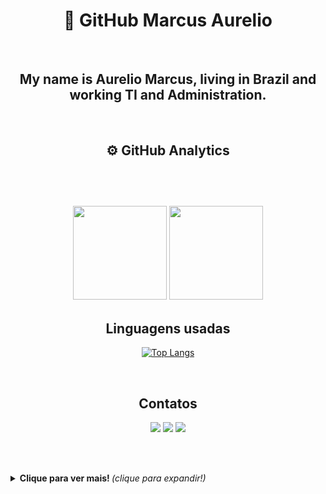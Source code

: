 <div align="center">

<h1  text-shadow="2px" font-family="Arial">🔗 GitHub Marcus Aurelio</h1>

</div>
</br>

<div align="center" background-color="gray">
<h2>My name is Aurelio Marcus, living in Brazil and working TI and Administration.</h2>
</div>
    
</br>

<div align="center">

<h2>⚙ <b>GitHub Analytics</b><h2>
    <br>
    <p align="center">
        <img height="150em" src="https://github-readme-stats-eight-theta.vercel.app/api?username=AurelioMarcusTO&show_icons=true&theme=tokyonight&include_all_commits=true&count_private=false"/>
        <img height="150em" src="https://github-readme-stats-eight-theta.vercel.app/api/top-langs/?username=AurelioMarcusTO&layout=compact&langs_count=8&theme=tokyonight&include_all_commits=true&count_private=false"/>
      </p>
</div>
    
<div align="center">   

<h2>Linguagens usadas</h2>    
    
    
[![Top Langs](https://github-readme-stats.vercel.app/api/top-langs/?username=anuraghazra&layout=compact)](https://github.com/anuraghazra/github-readme-stats)

</div>
</br>  
  
  <div align="center"> 
      <section>
  <h2>Contatos</h2>

[<img src="https://img.shields.io/badge/linkedin-%230077B5.svg?&style=for-the-badge&logo=linkedin&logoColor=white" />](https://www.linkedin.com/in/aurelio-marcus/)
[<img src = "https://img.shields.io/badge/instagram-%23E4405F.svg?&style=for-the-badge&logo=instagram&logoColor=white">](https://www.instagram.com/amarcusto78/) 
[<img src = "https://img.shields.io/badge/facebook-%231877F2.svg?&style=for-the-badge&logo=facebook&logoColor=white">](https://www.facebook.com/amarcusto/)
      </section>
    </div>    
 </br>
  
<details>
  <summary> <b> Clique para ver mais! </b> <i>(clique para expandir!)</i> </summary>
  
 Vou disponibilizar arquivos e programas para estudos e para uso profissional.
 Agradeço a visita !
  
</details>  
 
<!--
Here are some ideas to get you started:

- 🔭 I’m currently working on ...
- 🌱 I’m currently learning ...
- 👯 I’m looking to collaborate on ...
- 🤔 I’m looking for help with ...
- 💬 Ask me about ...
- 📫 How to reach me: ...
- 😄 Pronouns: ...
- ⚡ Fun fact: ...
-->
